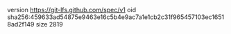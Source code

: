 version https://git-lfs.github.com/spec/v1
oid sha256:459633ad54875e9463e16c5b4e9ac7a1e1cb2c31f965457103ec16518ad2f149
size 2819
